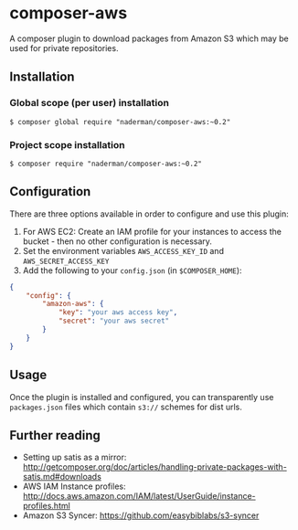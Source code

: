 # composer-aws

A composer plugin to download packages from Amazon S3 which may be used for private repositories.

## Installation

### Global scope (per user) installation

```shell
$ composer global require "naderman/composer-aws:~0.2"
```

### Project scope installation

```shell
$ composer require "naderman/composer-aws:~0.2"
```

## Configuration

There are three options available in order to configure and use this plugin:

 1. For AWS EC2: Create an IAM profile for your instances to access the bucket - then no other configuration is necessary.
 2. Set the environment variables `AWS_ACCESS_KEY_ID` and `AWS_SECRET_ACCESS_KEY`
 3. Add the following to your `config.json` (in `$COMPOSER_HOME`):

```json
{
    "config": {
        "amazon-aws": {
            "key": "your aws access key",
            "secret": "your aws secret"
        }
    }
}
```

## Usage

Once the plugin is installed and configured, you can transparently use `packages.json` files which contain `s3://` schemes for dist urls.

## Further reading

 * Setting up satis as a mirror: http://getcomposer.org/doc/articles/handling-private-packages-with-satis.md#downloads
 * AWS IAM Instance profiles: http://docs.aws.amazon.com/IAM/latest/UserGuide/instance-profiles.html
 * Amazon S3 Syncer: https://github.com/easybiblabs/s3-syncer
